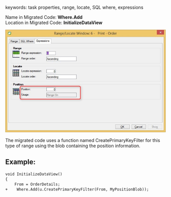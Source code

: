 ﻿keywords: task properties, range, locate, SQL where, expressions

Name in Migrated Code: **Where.Add**  
Location in Migrated Code: **InitializeDataView**  

![Range-Locate-Expressions-poition](Range-Locate-Expressions-poition.jpg)

The migrated code uses a function named CreatePrimaryKeyFilter for this type of range
using the blob containing the position information.

## Example:
```csdiff
void InitializeDataView()
{
    From = OrderDetails;
+    Where.Add(u.CreatePrimaryKeyFilter(From, MyPositionBlob));
```


